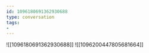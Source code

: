 ```yaml
---
id: 1096180691362930688
type: conversation
tags:
- 
---
```

![[1096180691362930688]]
![[1096200447805681664]]

